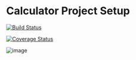 # Calculator Project Setup

[![Build Status](https://app.travis-ci.com/sandeepajaladi/sj235_calc.svg?branch=main)](https://app.travis-ci.com/sandeepajaladi/sj235_calc)


[![Coverage Status](https://coveralls.io/repos/github/sandeepajaladi/sj235_calc/badge.svg?branch=main)](https://coveralls.io/github/sandeepajaladi/sj235_calc?branch=main)

![image](https://user-images.githubusercontent.com/90530329/140648580-288f071c-daf2-4738-8150-734d0ac912ae.png)



